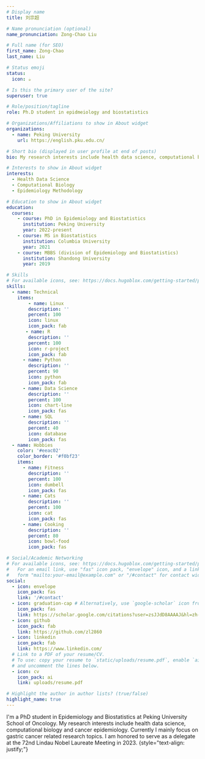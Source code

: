 ```yaml
---
# Display name
title: 刘宗超

# Name pronunciation (optional)
name_pronunciation: Zong-Chao Liu

# Full name (for SEO)
first_name: Zong-Chao
last_name: Liu

# Status emoji
status:
  icon: ☕️

# Is this the primary user of the site?
superuser: true

# Role/position/tagline
role: Ph.D student in epidmeiology and biostatistics

# Organizations/Affiliations to show in About widget
organizations:
  - name: Peking University
    url: https://english.pku.edu.cn/

# Short bio (displayed in user profile at end of posts)
bio: My research interests include health data science, computational biology and cancer epidemiology. Currently I mainly focus on gastric cancer related topics.

# Interests to show in About widget
interests:
  - Health Data Science
  - Computational Biology
  - Epidemiology Methodology

# Education to show in About widget
education:
  courses:
    - course: PhD in Epidemiology and Biostatistics
      institution: Peking University
      year: 2022-present
    - course: MS in Biostatistics
      institution: Columbia University
      year: 2021
    - course: MBBS (division of Epidemiology and Biostatistics)
      institution: Shandong University
      year: 2019

# Skills
# For available icons, see: https://docs.hugoblox.com/getting-started/page-builder/#icons
skills:
  - name: Technical
    items:
        - name: Linux
        description: ''
        percent: 100
        icon: linux
        icon_pack: fab
       - name: R
        description: ''
        percent: 100
        icon: r-project
        icon_pack: fab
      - name: Python
        description: ''
        percent: 90
        icon: python
        icon_pack: fab
      - name: Data Science
        description: ''
        percent: 100
        icon: chart-line
        icon_pack: fas
      - name: SQL
        description: ''
        percent: 40
        icon: database
        icon_pack: fas
  - name: Hobbies
    color: '#eeac02'
    color_border: '#f0bf23'
    items:
      - name: Fitness
        description: ''
        percent: 100
        icon: dumbell
        icon_pack: fas
      - name: Cats
        description: ''
        percent: 100
        icon: cat
        icon_pack: fas
      - name: Cooking
        description: ''
        percent: 80
        icon: bowl-food
        icon_pack: fas

# Social/Academic Networking
# For available icons, see: https://docs.hugoblox.com/getting-started/page-builder/#icons
#   For an email link, use "fas" icon pack, "envelope" icon, and a link in the
#   form "mailto:your-email@example.com" or "/#contact" for contact widget.
social:
  - icon: envelope
    icon_pack: fas
    link: '/#contact'
  - icon: graduation-cap # Alternatively, use `google-scholar` icon from `ai` icon pack
    icon_pack: fas
    link: https://scholar.google.com/citations?user=zsJJdD8AAAAJ&hl=zh-CN
  - icon: github
    icon_pack: fab
    link: https://github.com/zl2860
  - icon: linkedin
    icon_pack: fab
    link: https://www.linkedin.com/
  # Link to a PDF of your resume/CV.
  # To use: copy your resume to `static/uploads/resume.pdf`, enable `ai` icons in `params.yaml`,
  # and uncomment the lines below.
  - icon: cv
    icon_pack: ai
    link: uploads/resume.pdf

# Highlight the author in author lists? (true/false)
highlight_name: true
---
```


I'm a PhD student in Epidemiology and Biostatistics at Peking University School of Oncology. My research interests include health data science, computational biology and cancer epidemiology. Currently I mainly focus on gastric cancer related research topics. I am honored to serve as a delegate at the 72nd Lindau Nobel Laureate Meeting in 2023.
{style="text-align: justify;"}
